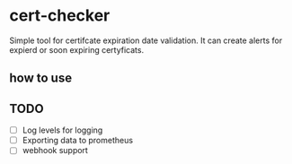 # cert-checker
Simple tool for certifcate expiration date validation. It can create alerts for expierd or soon expiring certyficats.

## how to use



## TODO

- [ ] Log levels for logging
- [ ] Exporting data to prometheus
- [ ] webhook support